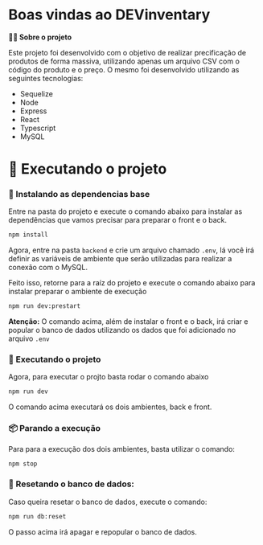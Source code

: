 # Boas vindas ao DEVinventary

<strong>👨‍💻 Sobre o projeto</strong>

Este projeto foi desenvolvido com o objetivo de realizar precificação de produtos de forma massiva, utilizando apenas um arquivo CSV com o código do produto e o preço. O mesmo foi desenvolvido utilizando as seguintes tecnologias:

- Sequelize
- Node
- Express
- React
- Typescript
- MySQL

# 🔰 Executando o projeto

### 🔑 Instalando as dependencias base

Entre na pasta do projeto e execute o comando abaixo para instalar as dependências que vamos precisar para preparar o front e o back.

```sh
npm install
```

Agora, entre na pasta `backend` e crie um arquivo chamado `.env`, lá você irá definir as variáveis de ambiente que serão utilizadas para realizar a conexão com o MySQL.

Feito isso, retorne para a raíz do projeto e execute o comando abaixo para instalar preparar o ambiente de execução

```sh
npm run dev:prestart
```

**Atenção:** O comando acima, além de instalar o front e o back, irá criar e popular o banco de dados utilizando os dados que foi adicionado no arquivo `.env`

### 🔐 Executando o projeto

Agora, para executar o projto basta rodar o comando abaixo

```sh
npm run dev
```

O comando acima executará os dois ambientes, back e front.

### 📦 Parando a execução

Para para a execução dos dois ambientes, basta utilizar o comando:

```sh
npm stop
```

### 🐳 Resetando o banco de dados:

Caso queira resetar o banco de dados, execute o comando:

```sh
npm run db:reset
```

O passo acima irá apagar e repopular o banco de dados.
